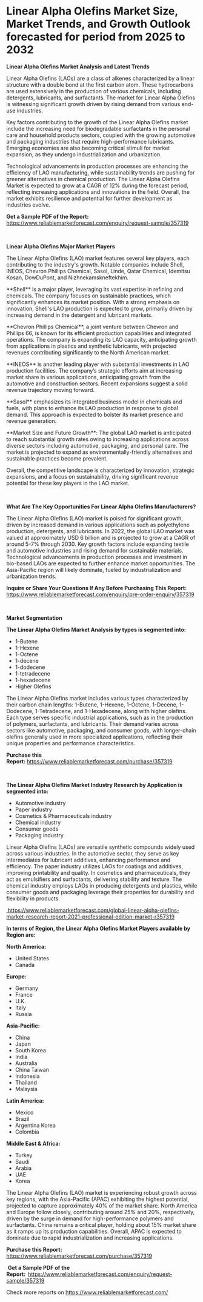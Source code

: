 <p><h1>Linear Alpha Olefins Market Size, Market Trends, and Growth Outlook forecasted for period from 2025 to 2032</h1></p><p><strong>Linear Alpha Olefins Market Analysis and Latest Trends</strong></p>
<p><p>Linear Alpha Olefins (LAOs) are a class of alkenes characterized by a linear structure with a double bond at the first carbon atom. These hydrocarbons are used extensively in the production of various chemicals, including detergents, lubricants, and surfactants. The market for Linear Alpha Olefins is witnessing significant growth driven by rising demand from various end-use industries.</p><p>Key factors contributing to the growth of the Linear Alpha Olefins market include the increasing need for biodegradable surfactants in the personal care and household products sectors, coupled with the growing automotive and packaging industries that require high-performance lubricants. Emerging economies are also becoming critical stimuli for market expansion, as they undergo industrialization and urbanization.</p><p>Technological advancements in production processes are enhancing the efficiency of LAO manufacturing, while sustainability trends are pushing for greener alternatives in chemical production. The Linear Alpha Olefins Market is expected to grow at a CAGR of 12% during the forecast period, reflecting increasing applications and innovations in the field. Overall, the market exhibits resilience and potential for further development as industries evolve.</p></p>
<p><strong>Get a Sample PDF of the Report:&nbsp;</strong> <a href="https://www.reliablemarketforecast.com/enquiry/request-sample/357319?utm_campaign=3178&utm_medium=2&utm_source=Github&utm_content=ia&utm_term=29032025&utm_id=linear-alpha-olefins">https://www.reliablemarketforecast.com/enquiry/request-sample/357319</a></p>
<p>&nbsp;</p>
<p><strong>Linear Alpha Olefins Major Market Players</strong></p>
<p><p>The Linear Alpha Olefins (LAO) market features several key players, each contributing to the industry's growth. Notable companies include Shell, INEOS, Chevron Phillips Chemical, Sasol, Linde, Qatar Chemical, Idemitsu Kosan, DowDuPont, and Nizhnekamskneftekhim.</p><p>**Shell** is a major player, leveraging its vast expertise in refining and chemicals. The company focuses on sustainable practices, which significantly enhances its market position. With a strong emphasis on innovation, Shell's LAO production is expected to grow, primarily driven by increasing demand in the detergent and lubricant markets.</p><p>**Chevron Phillips Chemical**, a joint venture between Chevron and Phillips 66, is known for its efficient production capabilities and integrated operations. The company is expanding its LAO capacity, anticipating growth from applications in plastics and synthetic lubricants, with projected revenues contributing significantly to the North American market.</p><p>**INEOS** is another leading player with substantial investments in LAO production facilities. The company’s strategic efforts aim at increasing market share in various applications, anticipating growth from the automotive and construction sectors. Recent expansions suggest a solid revenue trajectory moving forward.</p><p>**Sasol** emphasizes its integrated business model in chemicals and fuels, with plans to enhance its LAO production in response to global demand. This approach is expected to bolster its market presence and revenue generation.</p><p>**Market Size and Future Growth**: The global LAO market is anticipated to reach substantial growth rates owing to increasing applications across diverse sectors including automotive, packaging, and personal care. The market is projected to expand as environmentally-friendly alternatives and sustainable practices become prevalent.</p><p>Overall, the competitive landscape is characterized by innovation, strategic expansions, and a focus on sustainability, driving significant revenue potential for these key players in the LAO market.</p></p>
<p>&nbsp;</p>
<p><strong>What Are The Key Opportunities For Linear Alpha Olefins Manufacturers?</strong></p>
<p><p>The Linear Alpha Olefins (LAO) market is poised for significant growth, driven by increased demand in various applications such as polyethylene production, detergents, and lubricants. In 2022, the global LAO market was valued at approximately USD 6 billion and is projected to grow at a CAGR of around 5-7% through 2030. Key growth factors include expanding textile and automotive industries and rising demand for sustainable materials. Technological advancements in production processes and investment in bio-based LAOs are expected to further enhance market opportunities. The Asia-Pacific region will likely dominate, fueled by industrialization and urbanization trends.</p></p>
<p><strong>Inquire or Share Your Questions If Any Before Purchasing This Report:</strong> <a href="https://www.reliablemarketforecast.com/enquiry/pre-order-enquiry/357319?utm_campaign=3178&utm_medium=2&utm_source=Github&utm_content=ia&utm_term=29032025&utm_id=linear-alpha-olefins">https://www.reliablemarketforecast.com/enquiry/pre-order-enquiry/357319</a></p>
<p>&nbsp;</p>
<p><strong>Market Segmentation</strong></p>
<p><strong>The Linear Alpha Olefins Market Analysis by types is segmented into:</strong></p>
<p><ul><li>1-Butene</li><li>1-Hexene</li><li>1-Octene</li><li>1-decene</li><li>1-dodecene</li><li>1-tetradecene</li><li>1-hexadecene</li><li>Higher Olefins</li></ul></p>
<p><p>The Linear Alpha Olefins market includes various types characterized by their carbon chain lengths: 1-Butene, 1-Hexene, 1-Octene, 1-Decene, 1-Dodecene, 1-Tetradecene, and 1-Hexadecene, along with higher olefins. Each type serves specific industrial applications, such as in the production of polymers, surfactants, and lubricants. Their demand varies across sectors like automotive, packaging, and consumer goods, with longer-chain olefins generally used in more specialized applications, reflecting their unique properties and performance characteristics.</p></p>
<p><strong>Purchase this Report:&nbsp;</strong><a href="https://www.reliablemarketforecast.com/purchase/357319?utm_campaign=3178&utm_medium=2&utm_source=Github&utm_content=ia&utm_term=29032025&utm_id=linear-alpha-olefins">https://www.reliablemarketforecast.com/purchase/357319</a></p>
<p>&nbsp;</p>
<p><strong>The Linear Alpha Olefins Market Industry Research by Application is segmented into:</strong></p>
<p><ul><li>Automotive industry</li><li>Paper industry</li><li>Cosmetics & Pharmaceuticals industry</li><li>Chemical industry</li><li>Consumer goods</li><li>Packaging industry</li></ul></p>
<p><p>Linear Alpha Olefins (LAOs) are versatile synthetic compounds widely used across various industries. In the automotive sector, they serve as key intermediates for lubricant additives, enhancing performance and efficiency. The paper industry utilizes LAOs for coatings and additives, improving printability and quality. In cosmetics and pharmaceuticals, they act as emulsifiers and surfactants, delivering stability and texture. The chemical industry employs LAOs in producing detergents and plastics, while consumer goods and packaging leverage their properties for durability and flexibility in products.</p></p>
<p><a href="https://www.reliablemarketforecast.com/global-linear-alpha-olefins-market-research-report-2021-professional-edition-market-r357319?utm_campaign=3178&utm_medium=2&utm_source=Github&utm_content=ia&utm_term=29032025&utm_id=linear-alpha-olefins">&nbsp;https://www.reliablemarketforecast.com/global-linear-alpha-olefins-market-research-report-2021-professional-edition-market-r357319</a></p>
<p><strong>In terms of Region, the Linear Alpha Olefins Market Players available by Region are:</strong></p>
<p>
    <p> <strong> North America: </strong>
        <ul>
            <li>United States</li>
            <li>Canada</li>
        </ul>
        </p> 
    <p> <strong> Europe: </strong>
        <ul>
            <li>Germany</li>
            <li>France</li>
            <li>U.K.</li>
            <li>Italy</li>
            <li>Russia</li>
        </ul>
        </p> 
    <p> <strong> Asia-Pacific: </strong>
        <ul>
            <li>China</li>
            <li>Japan</li>
            <li>South Korea</li>
            <li>India</li>
            <li>Australia</li>
            <li>China Taiwan</li>
            <li>Indonesia</li>
            <li>Thailand</li>
            <li>Malaysia</li>
        </ul>
        </p> 
    <p> <strong> Latin America: </strong>
        <ul>
            <li>Mexico</li>
            <li>Brazil</li>
            <li>Argentina Korea</li>
            <li>Colombia</li>
        </ul>
        </p> 
    <p> <strong> Middle East & Africa: </strong>
        <ul>
            <li>Turkey</li>
            <li>Saudi</li>
            <li>Arabia</li>
            <li>UAE</li>
            <li>Korea</li>
        </ul>
    </p>
    </p>
<p><p>The Linear Alpha Olefins (LAO) market is experiencing robust growth across key regions, with the Asia-Pacific (APAC) exhibiting the highest potential, projected to capture approximately 40% of the market share. North America and Europe follow closely, contributing around 25% and 20%, respectively, driven by the surge in demand for high-performance polymers and surfactants. China remains a critical player, holding about 15% market share as it ramps up its production capabilities. Overall, APAC is expected to dominate due to rapid industrialization and increasing applications.</p></p>
<p><strong>Purchase this Report: </strong><a href="https://www.reliablemarketforecast.com/purchase/357319?utm_campaign=3178&utm_medium=2&utm_source=Github&utm_content=ia&utm_term=29032025&utm_id=linear-alpha-olefins">https://www.reliablemarketforecast.com/purchase/357319</a></p>
<p>&nbsp;<strong>Get a Sample PDF of the Report:&nbsp;&nbsp;</strong><a href="https://www.reliablemarketforecast.com/enquiry/request-sample/357319?utm_campaign=3178&utm_medium=2&utm_source=Github&utm_content=ia&utm_term=29032025&utm_id=linear-alpha-olefins">https://www.reliablemarketforecast.com/enquiry/request-sample/357319</a></p>
<p><strong></strong></p>
<p>Check more reports on <a href="https://www.reliablemarketforecast.com/?utm_campaign=3178&utm_medium=2&utm_source=Github&utm_content=ia&utm_term=29032025&utm_id=linear-alpha-olefins">https://www.reliablemarketforecast.com/</a></p>